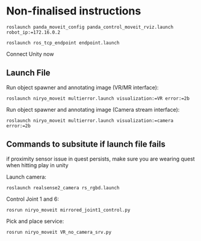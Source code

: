 # Non-finalised instructions

`roslaunch panda_moveit_config panda_control_moveit_rviz.launch robot_ip:=172.16.0.2`

`roslaunch ros_tcp_endpoint endpoint.launch`

Connect Unity now 

## Launch File

Run object spawner and annotating image (VR/MR interface):

`roslaunch niryo_moveit multierror.launch visualization:=VR error:=2b`

Run object spawner and annotating image (Camera stream interface):

`roslaunch niryo_moveit multierror.launch visualization:=camera error:=2b`



## Commands to subsitute if launch file fails

if proximity sensor issue in quest persists, make sure you are wearing quest when hitting play in unity

Launch camera:

`roslaunch realsense2_camera rs_rgbd.launch`

Control Joint 1 and 6:

`rosrun niryo_moveit mirrored_joint1_control.py`

Pick and place service:

`rosrun niryo_moveit VR_no_camera_srv.py`


